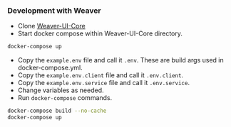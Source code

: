 ### Development with Weaver

* Clone [Weaver-UI-Core](git@github.com:TAMULib/Weaver-UI-Core.git)
* Start docker compose within Weaver-UI-Core directory.

```sh
docker-compose up
```

* Copy the `example.env` file and call it `.env`. These are build args used in docker-compose.yml.
* Copy the `example.env.client` file and call it `.env.client`.
* Copy the `example.env.service` file and call it `.env.service`.
* Change variables as needed.
* Run `docker-compose` commands.

```sh
docker-compose build --no-cache
docker-compose up
```
